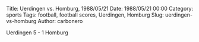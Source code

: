 Title: Uerdingen vs. Homburg, 1988/05/21
Date: 1988/05/21 00:00
Category: sports
Tags: football, football scores, Uerdingen, Homburg
Slug: uerdingen-vs-homburg
Author: carbonero


Uerdingen 5 - 1 Homburg
